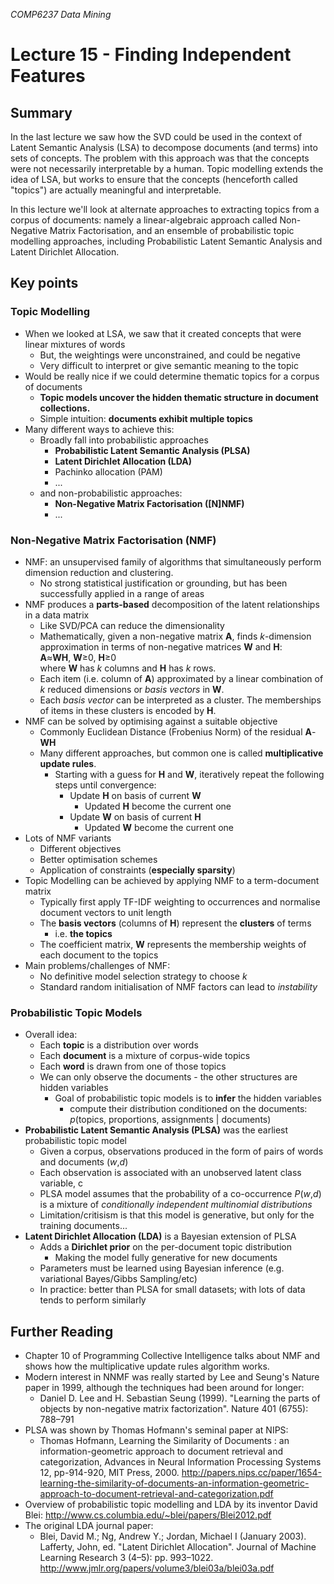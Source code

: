 *COMP6237 Data Mining*

# Lecture 15 - Finding Independent Features
## Summary
In the last lecture we saw how the SVD could be used in the context of Latent Semantic Analysis (LSA) to decompose documents (and terms) into sets of concepts. The problem with this approach was that the concepts were not necessarily interpretable by a human. Topic modelling extends the idea of LSA, but works to ensure that the concepts (henceforth called "topics") are actually meaningful and interpretable.

In this lecture we'll look at alternate approaches to extracting topics from a corpus of documents: namely a linear-algebraic approach called Non-Negative Matrix Factorisation, and an ensemble of probabilistic topic modelling approaches, including Probabilistic Latent Semantic Analysis and Latent Dirichlet Allocation.

## Key points

### Topic Modelling
* When we looked at LSA, we saw that it created concepts that were linear mixtures of words
	- But, the weightings were unconstrained, and could be negative
	- Very difficult to interpret or give semantic meaning to the topic
* Would be really nice if we could determine thematic topics for a corpus of documents
	- **Topic models uncover the hidden thematic structure in document collections.** 
	- Simple intuition: **documents exhibit multiple topics**
* Many different ways to achieve this:
	- Broadly fall into probabilistic approaches
		+ **Probabilistic Latent Semantic Analysis (PLSA)**
		+ **Latent Dirichlet Allocation (LDA)**
		+ Pachinko allocation (PAM)
		+ ...
	- and non-probabilistic approaches:
		+ **Non-Negative Matrix Factorisation ([N]NMF)**
		+ ...
 
### Non-Negative Matrix Factorisation (NMF)

* NMF: an unsupervised family of algorithms that simultaneously perform dimension reduction and clustering.
	- No strong statistical justification or grounding, but has been successfully applied in a range of areas
* NMF produces a **parts-based** decomposition of the latent relationships in a data matrix
	- Like SVD/PCA can reduce the dimensionality
	- Mathematically, given a non-negative matrix **A**, finds *k*-dimension approximation in terms of non-negative matrices **W** and **H**: <br/>
	**A**≈**WH**, **W**≥0, **H**≥0<br/>
	where **W** has *k* columns and **H** has *k* rows.
	- Each item (i.e. column of **A**) approximated by a linear combination of *k* reduced dimensions or *basis vectors* in **W**.
	- Each *basis vector* can be interpreted as a cluster. The memberships of items in these clusters is encoded by **H**.
* NMF can be solved by optimising against a suitable objective
	- Commonly Euclidean Distance (Frobenius Norm) of the residual **A**-**WH**
	- Many different approaches, but common one is called **multiplicative update rules**. 
		+ Starting with a guess for **H** and **W**, iteratively repeat the following steps until convergence:
			* Update **H** on basis of current **W**
				- Updated **H** become the current one
			* Update **W** on basis of current **H**
				- Updated **W** become the current one
* Lots of NMF variants
	- Different objectives
	- Better optimisation schemes
	- Application of constraints (**especially sparsity**)
* Topic Modelling can be achieved by applying NMF to a term-document matrix
	- Typically first apply TF-IDF weighting to occurrences and normalise document vectors to unit length
	- The **basis vectors** (columns of **H**) represent the **clusters** of terms
		+ i.e. **the topics**
	- The coefficient matrix, **W** represents the membership weights of each document to the topics
* Main problems/challenges of NMF:
	- No definitive model selection strategy to choose *k*
	- Standard random initialisation of NMF factors can lead to *instability*

### Probabilistic Topic Models
* Overall idea:
	- Each **topic** is a distribution over words
	- Each **document** is a mixture of corpus-wide topics
	- Each **word** is drawn from one of those topics
	- We can only observe the documents - the other structures are hidden variables
		+ Goal of probabilistic topic models is to **infer** the hidden variables
			* compute their distribution conditioned on the documents:<br/>
			*p*(topics, proportions, assignments | documents)
* **Probabilistic Latent Semantic Analysis (PLSA)** was the earliest probabilistic topic model
	- Given a corpus, observations produced in the form of pairs of words and documents (*w*,*d*)
	- Each observation is associated with an unobserved latent class variable, c 
	- PLSA model assumes that the probability of a co-occurrence *P*(*w*,*d*) is a mixture of *conditionally independent multinomial distributions*
	- Limitation/critisism is that this model is generative, but only for the training documents...
* **Latent Dirichlet Allocation (LDA)** is a Bayesian extension of PLSA
	- Adds a **Dirichlet prior** on the per-document topic distribution
		+ Making the model fully generative for new documents
	- Parameters must be learned using Bayesian inference (e.g. variational Bayes/Gibbs Sampling/etc)
	- In practice: better than PLSA for small datasets; with lots of data tends to perform similarly

## Further Reading
* Chapter 10 of Programming Collective Intelligence talks about NMF and shows how the multiplicative update rules algorithm works.
* Modern interest in NNMF was really started by Lee and Seung's Nature paper in 1999, although the techniques had been around for longer: 
	- Daniel D. Lee and H. Sebastian Seung (1999). "Learning the parts of objects by non-negative matrix factorization". Nature 401 (6755): 788–791
* PLSA was shown by Thomas Hofmann's seminal paper at NIPS:
	- Thomas Hofmann, Learning the Similarity of Documents : an information-geometric approach to document retrieval and categorization, Advances in Neural Information Processing Systems 12, pp-914-920, MIT Press, 2000. http://papers.nips.cc/paper/1654-learning-the-similarity-of-documents-an-information-geometric-approach-to-document-retrieval-and-categorization.pdf
* Overview of probabilistic topic modelling and LDA by its inventor David Blei: 
http://www.cs.columbia.edu/~blei/papers/Blei2012.pdf
* The original LDA journal paper: 
	- Blei, David M.; Ng, Andrew Y.; Jordan, Michael I (January 2003). Lafferty, John, ed. "Latent Dirichlet Allocation". Journal of Machine Learning Research 3 (4–5): pp. 993–1022. http://www.jmlr.org/papers/volume3/blei03a/blei03a.pdf
